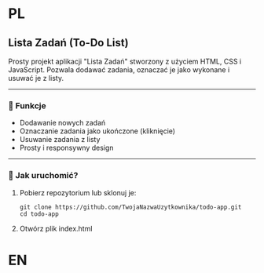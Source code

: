 # PL

## Lista Zadań (To-Do List)

Prosty projekt aplikacji "Lista Zadań" stworzony z użyciem HTML, CSS i JavaScript. Pozwala dodawać zadania, oznaczać je jako wykonane i usuwać je z listy.

---

### 🔧 Funkcje

- Dodawanie nowych zadań
- Oznaczanie zadania jako ukończone (kliknięcie)
- Usuwanie zadania z listy
- Prosty i responsywny design

---

### 🚀 Jak uruchomić?

1. Pobierz repozytorium lub sklonuj je:
   ```
   git clone https://github.com/TwojaNazwaUzytkownika/todo-app.git
   cd todo-app
   ```
2. Otwórz plik index.html

# EN
